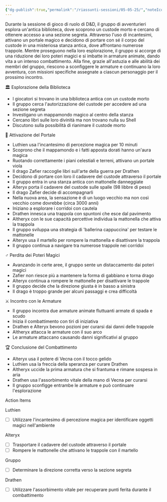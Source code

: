 ```yaml
---
{"dg-publish":true,"permalink":"/riassunti-sessioni/05-05-25/","noteIcon":""}
---
```


Durante la sessione di gioco di ruolo di D&D, il gruppo di avventurieri esplora un'antica biblioteca, dove scoprono un custode morto e cercano di ottenere accesso a una sezione segreta. Attraverso l'uso di incantesimi, attivano un portale magico e decidono di portare con sé il corpo del custode in una misteriosa stanza antica, dove affrontano numerose trappole. Mentre proseguono nella loro esplorazione, il gruppo si accorge di una riduzione dei loro poteri magici e si imbatte in armature animate, dando vita a un intenso combattimento. Alla fine, grazie all'astuzia e alle abilità dei membri del gruppo, riescono a sconfiggere le armature e continuano la loro avventura, con missioni specifiche assegnate a ciascun personaggio per il prossimo incontro.
  

🏛️ Esplorazione della Biblioteca

- I giocatori si trovano in una biblioteca antica con un custode morto
- Il gruppo cerca l'autorizzazione del custode per accedere ad una sezione segreta
- Investigano un mappamondo magico al centro della stanza
- Cercano libri sulle loro divinità ma non trovano nulla su Shell
- Discutono sulla possibilità di rianimare il custode morto



🔮 Attivazione del Portale

- Luthien usa l'incantesimo di percezione magica per 10 minuti
- Scoprono che il mappamondo e i fatti apposta dorati hanno un'aura magica
- Ruotando correttamente i piani celestiali e terreni, attivano un portale viola
- Il drago Zafier raccoglie libri sull'arte della guerra per Drathen
- Decidono di portare con loro il cadavere del custode attraverso il portale
- Il gruppo entra in una stanza antica con mattonelle danneggiate
- Alteryx porta il cadavere del custode sulle spalle (98 libbre di peso)
- Il drago Zafier decide di accompagnarli
- Nella nuova area, la sensazione è di un luogo vecchio ma non così vecchio come dovrebbe (circa 3000 anni)
- Iniziano a esplorare i corridoi con cautela
- Drathen innesca una trappola con spuntoni che esce dal pavimento
- Altheryx con le sue capacità percettive individua la mattonella che attiva la trappola
- Il gruppo sviluppa una strategia di 'ballerina cappuccina' per testare le mattonelle
- Alteryx usa il martello per rompere la mattonella e disattivare la trappola
- Il gruppo continua a navigare tra numerose trappole nei corridoi

  

♂️ Perdita dei Poteri Magici

- Avanzando in certe aree, il gruppo sente un distaccamento dai poteri magici
- Zafier non riesce più a mantenere la forma di gabbiano e torna drago
- Alteryx continua a rompere le mattonelle per disattivare le trappole
- Il gruppo decide che la direzione giusta è in basso a sinistra
- Il drago è troppo grande per alcuni passaggi e crea difficoltà

  

⚔️ Incontro con le Armature

- Il gruppo incontra due armature animate fluttuanti armate di spada e scudo
- Inizia il combattimento con tiri di iniziativa
- Drathen e Alteryx bevono pozioni per curarsi dai danni delle trappole
- Altheryx attacca le armature con il suo arco
- Le armature attaccano causando danni significativi al gruppo


  

🏆 Conclusione del Combattimento

- Alteryx usa il potere di Vecna con il tocco gelido
- Luthien usa la freccia della speranza per curare Drathen
- Altheryx uccide la prima armatura che si frantuma e rimane sospesa in aria
- Drathen usa l'assorbimento vitale della mano di Vecna per curarsi
- Il gruppo sconfigge entrambe le armature e può continuare l'esplorazione

  

Action Items

Luthien

   - [ ] Utilizzare l'incantesimo di percezione magica per identificare oggetti magici nell'ambiente

Alteryx

  - [ ] Trasportare il cadavere del custode attraverso il portale
  - [ ] Rompere le mattonelle che attivano le trappole con il martello

Gruppo

   - [ ] Determinare la direzione corretta verso la sezione segreta   

Drathen

   - [ ] Utilizzare l'assorbimento vitale per recuperare punti ferita durante il combattimento